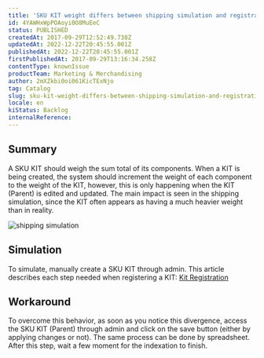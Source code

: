 ```yaml
---
title: 'SKU KIT weight differs between shipping simulation and registration (admin)'
id: 4YAWHxWpPOAoyi0O8MuEeC
status: PUBLISHED
createdAt: 2017-09-29T12:52:49.738Z
updatedAt: 2022-12-22T20:45:55.001Z
publishedAt: 2022-12-22T20:45:55.001Z
firstPublishedAt: 2017-09-29T13:16:34.258Z
contentType: knownIssue
productTeam: Marketing & Merchandising
author: 2mXZkbi0oi061KicTExNjo
tag: Catalog
slug: sku-kit-weight-differs-between-shipping-simulation-and-registration-admin
locale: en
kiStatus: Backlog
internalReference: 
---
```


## Summary

A SKU KIT should weigh the sum total of its components. When a KIT is being created, the system should increment the weight of each component to the weight of the KIT, however, this is only happening when the KIT (Parent) is edited and updated. The main impact is seen in the shipping simulation, since the KIT often appears as having a much heavier weight than in reality.

![shipping simulation](https://images.contentful.com/alneenqid6w5/3nD8BM0a7ecKKoWEUewoQa/d6ecf51e491b6a54fdc4dc6f3240a75a/simulacao.png)

## Simulation

To simulate, manually create a SKU KIT through admin. This article describes each step needed when registering a KIT: [Kit Registration](http://help.vtex.com/pt/tutorial/--tutorials_215)

## Workaround

To overcome this behavior, as soon as you notice this divergence, access the SKU KIT (Parent) through admin and click on the save button (either by applying changes or not). The same process can be done by spreadsheet. After this step, wait a few moment for the indexation to finish.

